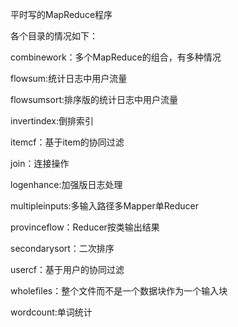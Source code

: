 平时写的MapReduce程序

各个目录的情况如下：

combinework：多个MapReduce的组合，有多种情况

flowsum:统计日志中用户流量

flowsumsort:排序版的统计日志中用户流量

invertindex:倒排索引

itemcf：基于item的协同过滤

join：连接操作

logenhance:加强版日志处理

multipleinputs:多输入路径多Mapper单Reducer

provinceflow：Reducer按类输出结果

secondarysort：二次排序

usercf：基于用户的协同过滤

wholefiles：整个文件而不是一个数据块作为一个输入块

wordcount:单词统计

